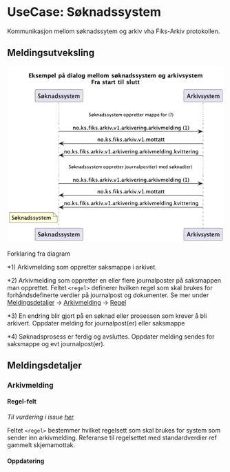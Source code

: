 # UseCase: Søknadssystem

Kommunikasjon mellom søknadssytem og arkiv vha Fiks-Arkiv protokollen.

## Meldingsutveksling

![sekvensdiagram](meldingsutveksling-Eksempel_på_dialog_mellom_søknadssystem_og_arkivsystem__Fra_start_til_slutt.png)

Forklaring fra diagram

*1) Arkivmelding som oppretter saksmappe i arkivet. 

*2) Arkivmelding som oppretter en eller flere journalposter på saksmappen man opprettet. Feltet `<regel>` definerer hvilken regel som skal brukes for forhåndsdefinerte verdier på journalpost og dokumenter. Se mer under [Meldingsdetaljer](#meldingsdetaljer) -> [Arkivmelding](#arkivmelding) -> [Regel](#regel)

*3) En endring blir gjort på en søknad eller prosessen som krever å bli arkivert. Oppdater melding for journalpost(er) eller saksmappe

*4) Søknadsprosess er ferdig og avsluttes. Oppdater melding sendes for saksmappe og evt journalpost(er).  

## Meldingsdetaljer

### Arkivmelding

#### Regel-felt
*Til vurdering i issue [her](https://github.com/ks-no/fiks-arkiv-specification/issues/81)*

Feltet `<regel>` bestemmer hvilket regelsett som skal brukes for system som sender inn arkivmelding.
Referanse til regelsettet med  standardverdier ref gammelt skjemamottak.

#### Oppdatering